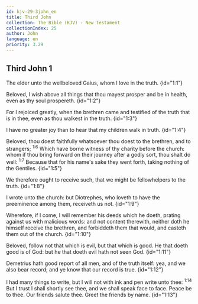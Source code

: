 ```yaml
---
id: kjv-29-3john_en
title: Third John
collection: The Bible (KJV) - New Testament
collectionIndex: 25
author: John
language: en
priority: 3.29
---
```


## Third John 1

The elder unto the wellbeloved Gaius, whom I love in the truth.  {id="1:1"}

Beloved, I wish above all things that thou mayest prosper and be in health, even as thy soul prospereth.  {id="1:2"}

For I rejoiced greatly, when the brethren came and testified of the truth that is in thee, even as thou walkest in the truth.  {id="1:3"}

I have no greater joy than to hear that my children walk in truth.  {id="1:4"}

Beloved, thou doest faithfully whatsoever thou doest to the brethren, and to strangers; <sup>1:6</sup> Which have borne witness of thy charity before the church: whom if thou bring forward on their journey after a godly sort, thou shalt do well: <sup>1:7</sup> Because that for his name's sake they went forth, taking nothing of the Gentiles.  {id="1:5"}

We therefore ought to receive such, that we might be fellowhelpers to the truth.  {id="1:8"}

I wrote unto the church: but Diotrephes, who loveth to have the preeminence among them, receiveth us not.  {id="1:9"}

Wherefore, if I come, I will remember his deeds which he doeth, prating against us with malicious words: and not content therewith, neither doth he himself receive the brethren, and forbiddeth them that would, and casteth them out of the church.  {id="1:10"}

Beloved, follow not that which is evil, but that which is good. He that doeth good is of God: but he that doeth evil hath not seen God.  {id="1:11"}

Demetrius hath good report of all men, and of the truth itself: yea, and we also bear record; and ye know that our record is true.  {id="1:12"}

I had many things to write, but I will not with ink and pen write unto thee: <sup>1:14</sup> But I trust I shall shortly see thee, and we shall speak face to face. Peace be to thee. Our friends salute thee. Greet the friends by name.  {id="1:13"}

